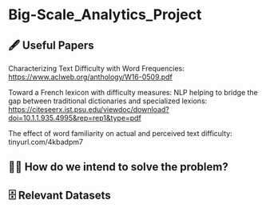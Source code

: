 # Big-Scale_Analytics_Project
## 🖋 Useful Papers 

Characterizing Text Difficulty with Word Frequencies: https://www.aclweb.org/anthology/W16-0509.pdf

Toward a French lexicon with difficulty measures: NLP helping to bridge the gap between traditional dictionaries and specialized lexions: https://citeseerx.ist.psu.edu/viewdoc/download?doi=10.1.1.935.4995&rep=rep1&type=pdf

The effect of word familiarity on actual and perceived text difficulty: tinyurl.com/4kbadpm7

## 👩‍💻 How do we intend to solve the problem?

## 🗄 Relevant Datasets
